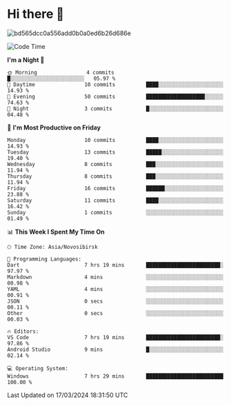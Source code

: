 # Hi there 👋


![bd565dcc0a556add0b0a0ed6b26d686e](https://github.com/Netall0/Netall0/assets/113532176/3b1d4b44-6a21-4538-a6ec-2ba2a7c53f63)



<!--START_SECTION:waka-->
![Code Time](http://img.shields.io/badge/Code%20Time-171%20hrs%2018%20mins-blue)

**I'm a Night 🦉** 

```text
🌞 Morning                4 commits           █░░░░░░░░░░░░░░░░░░░░░░░░   05.97 % 
🌆 Daytime                10 commits          ████░░░░░░░░░░░░░░░░░░░░░   14.93 % 
🌃 Evening                50 commits          ███████████████████░░░░░░   74.63 % 
🌙 Night                  3 commits           █░░░░░░░░░░░░░░░░░░░░░░░░   04.48 % 
```
📅 **I'm Most Productive on Friday** 

```text
Monday                   10 commits          ████░░░░░░░░░░░░░░░░░░░░░   14.93 % 
Tuesday                  13 commits          █████░░░░░░░░░░░░░░░░░░░░   19.40 % 
Wednesday                8 commits           ███░░░░░░░░░░░░░░░░░░░░░░   11.94 % 
Thursday                 8 commits           ███░░░░░░░░░░░░░░░░░░░░░░   11.94 % 
Friday                   16 commits          ██████░░░░░░░░░░░░░░░░░░░   23.88 % 
Saturday                 11 commits          ████░░░░░░░░░░░░░░░░░░░░░   16.42 % 
Sunday                   1 commits           ░░░░░░░░░░░░░░░░░░░░░░░░░   01.49 % 
```


📊 **This Week I Spent My Time On** 

```text
🕑︎ Time Zone: Asia/Novosibirsk

💬 Programming Languages: 
Dart                     7 hrs 19 mins       ████████████████████████░   97.97 % 
Markdown                 4 mins              ░░░░░░░░░░░░░░░░░░░░░░░░░   00.98 % 
YAML                     4 mins              ░░░░░░░░░░░░░░░░░░░░░░░░░   00.91 % 
JSON                     0 secs              ░░░░░░░░░░░░░░░░░░░░░░░░░   00.11 % 
Other                    0 secs              ░░░░░░░░░░░░░░░░░░░░░░░░░   00.03 % 

🔥 Editors: 
VS Code                  7 hrs 19 mins       ████████████████████████░   97.86 % 
Android Studio           9 mins              █░░░░░░░░░░░░░░░░░░░░░░░░   02.14 % 

💻 Operating System: 
Windows                  7 hrs 29 mins       █████████████████████████   100.00 % 
```


 Last Updated on 17/03/2024 18:31:50 UTC
<!--END_SECTION:waka-->



